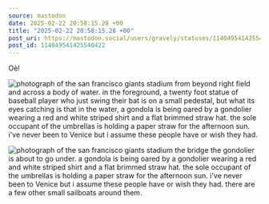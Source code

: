 ```yaml
---
source: mastodon
date: 2025-02-22 20:58:15.28 +00
title: "2025-02-22 20:58:15.28 +00"
post_uri: https://mastodon.social/users/gravely/statuses/114049541425540422
post_id: 114049541425540422
---
```

Oè!


![photograph of the san francisco giants stadium from beyond right field and across a body of water. in the foreground, a twenty foot statue of baseball player who just swing their bat is on a small pedestal, but what its eyes catching is that in the water, a gondola is being oared by a gondolier wearing a red and white striped shirt and a flat brimmed straw hat. the sole occupant of the umbrellas is holding a paper straw for the afternoon sun. i've never been to Venice but i assume these people have or wish they had.](/images/114049540734060764.jpeg)

![photograph of the san francisco giants stadium the bridge the gondolier is about to go under. a gondola is being oared by a gondolier wearing a red and white striped shirt and a flat brimmed straw hat. the sole occupant of the umbrellas is holding a paper straw for the afternoon sun. i've never been to Venice but i assume these people have or wish they had. there are a few other small sailboats around them.](/images/114049541154096975.jpeg)

